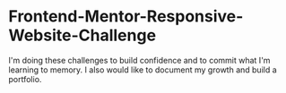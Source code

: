 # Frontend-Mentor-Responsive-Website-Challenge
I'm doing these challenges to build confidence and to commit what I'm learning to memory.
I also would like to document my growth and build a portfolio.
